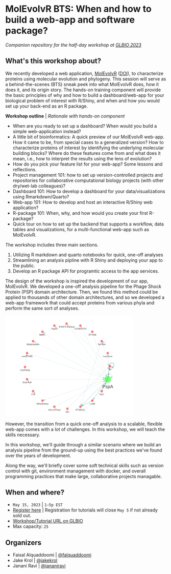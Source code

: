 # MolEvolvR BTS: When and how to build a web-app and software package?
_Companion repository for the half-day workshop at [GLBIO 2023](https://www.iscb.org/glbio2023-programme/workshops-tutorials)_

## What's this workshop about?
We recently developed a web application, [MolEvolvR](http://jravilab.org/molevolvr) ([DOI](https://doi.org/10.1101/2022.02.18.461833)), to characterize proteins using molecular evolution and phylogeny. This session will serve as a behind-the-scenes (BTS) sneak peek into what MolEvolvR does, how it does it, and its origin story. The hands-on training component will provide the basic principles of why and how to build a dashboard/web-app for your biological problem of interest with R/Shiny, and when and how you would set up your back-end as an R package.

**Workshop outline** | _Rationale with hands-on component_

- When are you ready to set up a dashboard? When would you build a simple web-application instead?
- A little bit of bioinformatics: A quick preview of our MolEvolvR web-app. How it came to be, from special cases to a generalized version? How to characterize proteins of interest by identifying the underlying molecular building blocks? Where do these features come from and what does it mean, i.e., how to interpret the results using the lens of evolution?
- How do you pick your feature list for your web-app? Some lessons and reflections.
- Project management 101: how to set up version-controlled projects and repositories for collaborative computational biology projects (with other dry/wet-lab colleagues)?
- Dashboard 101: How to develop a dashboard for your data/visualizations using Rmarkdown/Quarto?
- Web-app 101: How to develop and host an interactive R/Shiny web application?
- R-package 101: When, why, and how would you create your first R-package?
- Quick tour on how to set up the backend that supports a workflow, data tables and visualizations, for a multi-functional web-app such as MolEvolvR.

The workshop includes three main sections.

1. Utilizing R markdown and quarto notebooks for quick, one-off analyses
2. Streamlining an analysis pipline with R Shiny and deploying your app to the 
public.
3. Develop an R package API for programtic access to the app services.

The design of the workshop is inspired the development of our app, MolEvolvR. We 
developed a one-off analysis pipeline for the Phage Shock Protein (PSP) 
domain architecture. Then, we found this method could be applied to thousands of 
other domain architectures, and so we developed a web-app framework that could 
accept proteins from various phyla and perform the same sort of analyses.

<img src="./images/psp-network.png" alt="psp-network" width="400"/>

However, the transition from a quick one-off analysis to a scalable, flexible 
web-app comes with a lot of challenges. In this workshop, we will teach the 
skills necessary.

In this workshop, we'll guide through a similar scenario where we build an 
analysis pipeline from the ground-up using the best practices we've found over 
the years of development.

Along the way, we'll briefly cover some soft technical skills such as version 
control with git, environment management with docker, and overall programming 
practices that make large, collaborative projects managable.


## When and where?
- `May 15, 2023` | `1–5p EST`
- [Register here](https://www.iscb.org/glbio2023-register) | Registration for tutorials will close `May 5` if not already sold out. 
- [Workshop/Tutorial URL on GLBIO](https://www.iscb.org/glbio2023-programme/workshops-tutorials)
- Max capacity: `25`

## Organizers
- Faisal Alquaddoomi | [@falquaddoomi](//github.com/falquaddoomi)
- Jake Krol | [@jakekrol](//github.com/jakekrol)
- Janani Ravi | [@jananiravi](//github.com/jananiravi)
